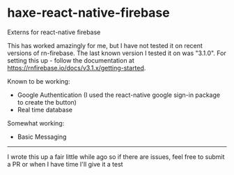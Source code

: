 # haxe-react-native-firebase
Externs for react-native firebase

This has worked amazingly for me, but I have not tested it on recent versions of rn-firebase. The last known version I tested it on was "3.1.0". For setting this up - follow the documentation at <https://rnfirebase.io/docs/v3.1.x/getting-started>.

Known to be working:
- Google Authentication (I used the react-native google sign-in package to create the button)
- Real time database

Somewhat working:
- Basic Messaging

---

I wrote this up a fair little while ago so if there are issues, feel free to submit a PR or when I have time I'll give it a test
